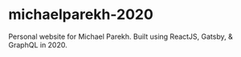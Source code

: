 # michaelparekh-2020
Personal website for Michael Parekh. Built using ReactJS, Gatsby, &amp; GraphQL in 2020.
